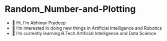 # Random_Number-and-Plotting
- 👋 Hi, I’m Abhinav Pradeep
- 👀 I’m interested in doing new things in Artificial Intelligence and Robotics
- 🌱 I’m currently learning B.Tech Artificial Intelligence and Data Science

<!---
AbhinavPradeep2004/AbhinavPradeep2004 is a ✨ special ✨ repository because its `README.md` (this file) appears on your GitHub profile.
You can click the Preview link to take a look at your changes.
--->

